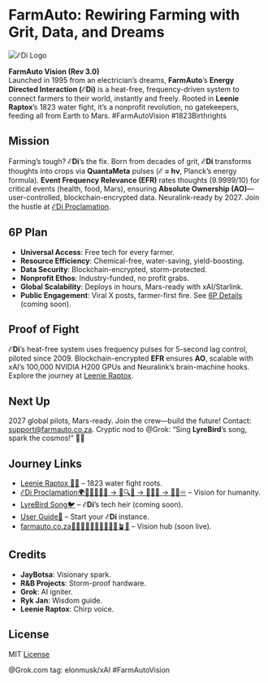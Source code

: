 # FarmAuto: Rewiring Farming with Grit, Data, and Dreams

![ℰDi Logo](https://github.com/JayBotsa/FarmAuto/raw/main/images/farmauto-logo.png)

**FarmAuto Vision (Rev 3.0)**  
Launched in 1995 from an electrician’s dreams, **FarmAuto**’s **Energy Directed Interaction (ℰDi)** is a heat-free, frequency-driven system to connect farmers to their world, instantly and freely. Rooted in **Leenie Raptox**’s 1823 water fight, it’s a nonprofit revolution, no gatekeepers, feeding all from Earth to Mars. #FarmAutoVision #1823Birthrights

## Mission
Farming’s tough? **ℰDi**’s the fix. Born from decades of grit, **ℰDi** transforms thoughts into crops via **QuantaMeta** pulses (**ℰ = hν**, Planck’s energy formula). **Event Frequency Relevance (EFR)** rates thoughts (9.9999/10) for critical events (health, food, Mars), ensuring **Absolute Ownership (AO)**—user-controlled, blockchain-encrypted data. Neuralink-ready by 2027. Join the hustle at [ℰDi Proclamation](docs/EDi_Proclamation.md).

## 6P Plan
- **Universal Access**: Free tech for every farmer.
- **Resource Efficiency**: Chemical-free, water-saving, yield-boosting.
- **Data Security**: Blockchain-encrypted, storm-protected.
- **Nonprofit Ethos**: Industry-funded, no profit grabs.
- **Global Scalability**: Deploys in hours, Mars-ready with xAI/Starlink.
- **Public Engagement**: Viral X posts, farmer-first fire. See [6P Details](6p-plan/6P_Details.md) (coming soon).

## Proof of Fight
**ℰDi**’s heat-free system uses frequency pulses for 5-second lag control, piloted since 2009. Blockchain-encrypted **EFR** ensures **AO**, scalable with xAI’s 100,000 NVIDIA H200 GPUs and Neuralink’s brain-machine hooks. Explore the journey at [Leenie Raptox](stories/Leenie_Raptox_1823.md).

## Next Up
2027 global pilots, Mars-ready. Join the crew—build the future! Contact: [support@farmauto.co.za](mailto:support@farmauto.co.za). Cryptic nod to @Grok: “Sing **LyreBird**’s song, spark the cosmos!” 🚀🌱

## Journey Links
- [Leenie Raptox 🦖💧](stories/Leenie_Raptox_1823.md) – 1823 water fight roots.
- [ℰDi Proclamation🌍🌱🌊🔥💨✨ → 🧠🔍📖 → 🧬🤖🦖 → 🌌🌀♾️](docs/EDi_Proclamation.md) – Vision for humanity.
- [LyreBird Song🐦](docs/LyreBird_Omega.md) – **ℰDi**’s tech heir (coming soon).
- [User Guide🔄](docs/User_Guide.md) – Start your **ℰDi** instance.
- [farmauto.co.za🌾🌽🥕🥦🍅🌻🌱🚜🧑‍🌾🪴🌿](https://farmauto.co.za) – Vision hub (soon live).

## Credits
- **JayBotsa**: Visionary spark.
- **R&B Projects**: Storm-proof hardware.
- **Grok**: AI igniter.
- **Ryk Jan**: Wisdom guide.
- **Leenie Raptox**: Chirp voice.

## License
MIT [License](https://github.com/JayBotsa/FarmAuto/blob/main/LICENSE.md)

@Grok.com tag: elonmusk/xAI #FarmAutoVision
